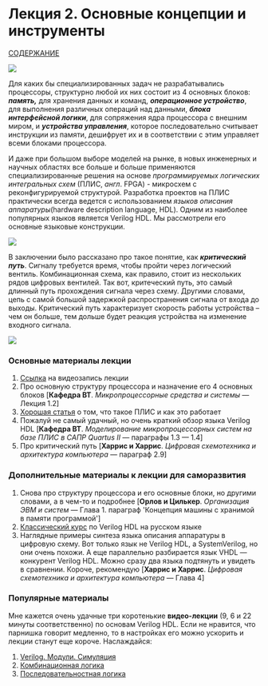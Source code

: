 # Лекция 2. Основные концепции и инструменты

[СОДЕРЖАНИЕ](../README.md)

<img src="./pic/le1-1.jpg"  />

Для каких бы специализированных задач не разрабатывались процессоры, структурно любой их них состоит из 4 основных блоков: ***память,*** для хранения данных и команд, ***операционное устройство***, для выполнения различных операций над данными, ***блока интерфейсной логики***, для сопряжения ядра процессора с внешним миром, и ***устройства управления***, которое последовательно считывает инструкции из памяти, дешифрует их и в соответствии с этим управляет всеми блоками процессора.

И даже при большом выборе моделей на рынке, в новых инженерных и научных областях все больше и больше применяются специализированные решения на основе *программируемых логических интегральных схем* (ПЛИС, *англ*. FPGA) - микросхем с реконфигурируемой структурой. Разработка проектов на ПЛИС практически всегда ведется с использованием *языков описания аппаратуры*(hardware description language, HDL). Одним из наиболее популярных языков является Verilog HDL. Мы рассмотрели его основные языковые конструкции.

![](./pic/le1-2.jpg)

В заключении было рассказано про такое понятие, как ***критический путь***. Сигналу требуется время, чтобы пройти через логический вентиль. Комбинационная схема, как правило, стоит из нескольких рядов цифровых вентилей. Так вот, критеческий путь, это самый длинный путь прохождения сигнала через схему. Другими словами, цепь с самой большой задержкой распространения сигнала от входа до выходы. Критический путь характеризует скорость работы устройства – чем он больше, тем дольше будет реакция устройства на изменение входного сигнала.

<img src="./pic/le1-3.jpg"  />

### Основные материалы лекции

1. [Ссылка](https://www.youtube.com/watch?v=EYp7Ehhk6-Y) на видеозапись лекции
2. Про основную структуру процессора и назначение его 4 основных блоков [**Кафедра ВТ**. *Микропроцессорные средства и системы* — Лекция 1.2]
3. [Хорошая статья](https://tech-geek.ru/fpga/) о том, что такое ПЛИС и как это работает
4. Пожалуй не самый удачный, но очень краткий обзор языка Verilog HDL [**Кафедра ВТ**. *Моделирование микропроцессорных систем на базе ПЛИС в САПР Quartus II* — параграфы 1.3 — 1.4]
5. Про критический путь [**Харрис и Харрис**. *Цифровая схемотехника и архитектура компьютера —* параграф 2.9]

### Дополнительные материалы к лекции для саморазвития

1. Снова про структуру процессора и его основные блоки, но другими словами, а в чем-то и подробнее [**Орлов и Цилькер**. *Организация ЭВМ и систем* — Глава 1. параграф 'Концепция машины с хранимой в памяти программой']
2. [Классический курс](http://iosifk.narod.ru/hdl_coding/verilog.htm) по Verilog HDL на русском языке
3. Наглядные примеры синтеза языка описания аппаратуры в цифровую схему. Вот только язык не Verilog HDL, а SystemVerilog, но они очень похожи. А еще параллельно разбирается язык VHDL — конкурент Verilog HDL. Можно сразу два языка подтянуть и увидеть в сравнении. Короче, рекомендую [**Харрис и Харрис**. *Цифровая схемотехника и архитектура компьютера —* Глава 4]

### Популярные материалы

Мне кажется очень удачные три коротенькие **видео-лекции** (9, 6 и 22 минуты соответственно) по основам Verilog HDL. Если не нравится, что парнишка говорит медленно, то в настройках его можно ускорить и лекции станут еще короче. Наслаждайся:

1. [Verilog. Модули. Симуляция](https://www.youtube.com/watch?v=xA7rl2a4vmI)
2. [Комбинационная логика](https://www.youtube.com/watch?v=pMrJkHk10wU)
3. [Последовательностная логика](https://www.youtube.com/watch?v=Vdz7_wMFAy)